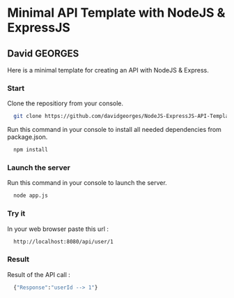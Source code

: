 # Minimal API Template with NodeJS & ExpressJS

## David GEORGES
Here is a minimal template for creating an API with NodeJS & Express.

### Start

Clone the repositiory from your console.

```bash
  git clone https://github.com/davidgeorges/NodeJS-ExpressJS-API-Template.git
```

Run this command in your console to install all needed dependencies from package.json.

```bash
  npm install
```

### Launch the server

Run this command in your console to launch the server.

```bash
  node app.js
```

### Try it

In your web browser paste this url :

```bash
  http://localhost:8080/api/user/1
```

### Result

Result of the API call :

```bash
  {"Response":"userId --> 1"}
```